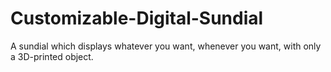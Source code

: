 # Customizable-Digital-Sundial
A sundial which displays whatever you want, whenever you want, with only a 3D-printed object.
